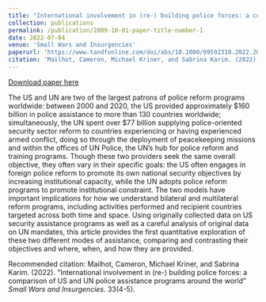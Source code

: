 ```yaml
---
title: "International involvement in (re-) building police forces: a comparison of US and UN police assistance programs around the world"
collection: publications
permalink: /publication/2009-10-01-paper-title-number-1
date: 2022-07-04
venue: 'Small Wars and Insurgencies'
paperurl: 'https://www.tandfonline.com/doi/abs/10.1080/09592318.2022.2041367'
citation: 'Mailhot, Cameron, Michael Kriner, and Sabrina Karim. (2022). &quot;International involvement in (re-) building police forces: a comparison of US and UN police assistance programs around the world.&quot; <i>Small Wars and Insurgencies</i>. 33(4-5).'
---
```



[Download paper here](https://www.tandfonline.com/doi/abs/10.1080/09592318.2022.2041367)

The US and UN are two of the largest patrons of police reform programs worldwide: between 2000 and 2020, the US provided approximately \$160 billion in police assistance to more than 130 countries worldwide; simultaneously, the UN spent over \$77 billion supplying police-oriented security sector reform to countries experiencing or having experienced armed conflict, doing so through the deployment of peacekeeping missions and within the offices of UN Police, the UN’s hub for police reform and training programs. Though these two providers seek the same overall objective, they often vary in their specific goals: the US often engages in foreign police reform to promote its own national security objectives by increasing institutional capacity, while the UN adopts police reform programs to promote institutional constraint. The two models have important implications for how we understand bilateral and multilateral reform programs, including activities performed and recipient countries targeted across both time and space. Using originally collected data on US security assistance programs as well as a careful analysis of original data on UN mandates, this article provides the first quantitative exploration of these two different modes of assistance, comparing and contrasting their objectives and where, when, and how they are provided.

Recommended citation: Mailhot, Cameron, Michael Kriner, and Sabrina Karim. (2022). "International involvement in (re-) building police forces: a comparison of US and UN police assistance programs around the world" <i>Small Wars and Insurgencies</i>. 33(4-5).